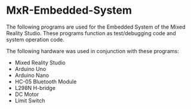 # MxR-Embedded-System
The following programs are used for the Embedded System of the Mixed Reality Studio. These programs function as test/debugging code
and system operation code.

The following hardware was used in conjunction with these programs:
- Mixed Reality Studio
- Arduino Uno
- Arduino Nano
- HC-05 Bluetooth Module
- L298N H-bridge
- DC Motor
- Limit Switch
